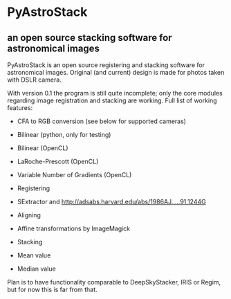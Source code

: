 # PyAstroStack
## an open source stacking software for astronomical images

PyAstroStack is an open source registering and stacking software for
astronomical images. Original (and current) design is made for photos taken
with DSLR camera.

With version 0.1 the program is still quite incomplete; only the core modules
regarding image registration and stacking are working. Full list of working
features:

 - CFA to RGB conversion (see below for supported cameras)
  - Bilinear (python, only for testing)
  - Bilinear (OpenCL)
  - LaRoche-Prescott (OpenCL)
  - Variable Number of Gradients (OpenCL)

 - Registering
  - SExtractor and http://adsabs.harvard.edu/abs/1986AJ.....91.1244G

 - Aligning
  - Affine transformations by ImageMagick

 - Stacking
  - Mean value
  - Median value

Plan is to have functionality comparable to DeepSkyStacker, IRIS or Regim, but
for now this is far from that.
